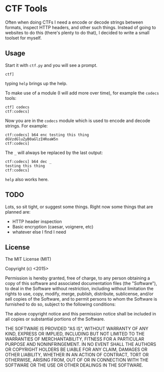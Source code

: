 CTF Tools
=========

Often when doing CTFs I need a encode or decode strings between formats,
inspect HTTP headers, and other such things. Instead of going to websites
to do this (there's plenty to do that), I decided to write a small
toolset for myself. 

Usage
-----

Start it with `ctf.py` and you will see a prompt.

    ctf] 

 typing `help` brings up the help. 

 To make use of a module (I will add more over time), for example the `codecs`
 tools:

    ctf] codecs
    ctf:codecs] 

 Now you are in the `codecs` module which is used to encode and decode
 strings. For example:

    ctf:codecs] b64 enc testing this thing
    dGVzdGluZyB0aGlzIHRoaW5n
    ctf:codecs]

The `_` will always be replaced by the last output:

    ctf:codecs] b64 dec _
    testing this thing
    ctf:codecs]

 `help` also works here.

TODO
----

Lots, so sit tight, or suggest some things. Right now some things that
are planned are:

* HTTP header inspection
* Basic encryption (caesar, voignere, etc)
* whatever else I find I need

License
-------

The MIT License (MIT)

Copyright (c) <2015> <Sven Steinbauer>

Permission is hereby granted, free of charge, to any person obtaining a copy
of this software and associated documentation files (the "Software"), to deal
in the Software without restriction, including without limitation the rights
to use, copy, modify, merge, publish, distribute, sublicense, and/or sell
copies of the Software, and to permit persons to whom the Software is
furnished to do so, subject to the following conditions:

The above copyright notice and this permission notice shall be included in
all copies or substantial portions of the Software.

THE SOFTWARE IS PROVIDED "AS IS", WITHOUT WARRANTY OF ANY KIND, EXPRESS OR
IMPLIED, INCLUDING BUT NOT LIMITED TO THE WARRANTIES OF MERCHANTABILITY,
FITNESS FOR A PARTICULAR PURPOSE AND NONINFRINGEMENT. IN NO EVENT SHALL THE
AUTHORS OR COPYRIGHT HOLDERS BE LIABLE FOR ANY CLAIM, DAMAGES OR OTHER
LIABILITY, WHETHER IN AN ACTION OF CONTRACT, TORT OR OTHERWISE, ARISING FROM,
OUT OF OR IN CONNECTION WITH THE SOFTWARE OR THE USE OR OTHER DEALINGS IN
THE SOFTWARE.
